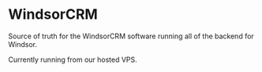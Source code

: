 # WindsorCRM

Source of truth for the WindsorCRM software running all of the backend for Windsor.

Currently running from our hosted VPS.